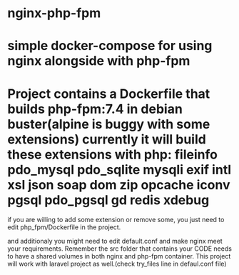 # nginx-php-fpm
simple docker-compose for using nginx alongside with php-fpm
=============================================================
Project contains a Dockerfile that builds php-fpm:7.4 in debian buster(alpine is buggy with some extensions)
currently it will build these extensions with php:
fileinfo pdo_mysql pdo_sqlite mysqli exif intl xsl json soap dom zip opcache iconv  pgsql pdo_pgsql gd redis xdebug
=============================================================
if you are willing to add some extension or remove some, you just need to edit php_fpm/Dockerfile in the project.


and additionaly you might need to edit default.conf and make nginx meet your requirements.
Remember the src folder that contains your CODE needs to have a shared volumes in both nginx and php-fpm container.
This project will work with laravel project as well.(check try_files line in defaul.conf file)
